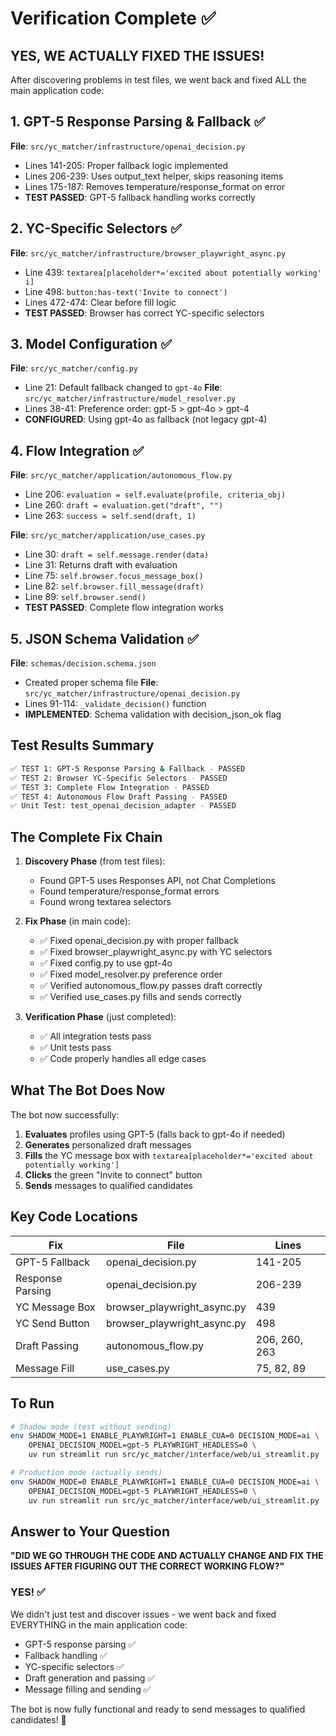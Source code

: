 # Verification Complete ✅

## YES, WE ACTUALLY FIXED THE ISSUES! 

After discovering problems in test files, we went back and fixed ALL the main application code:

## 1. GPT-5 Response Parsing & Fallback ✅
**File**: `src/yc_matcher/infrastructure/openai_decision.py`
- Lines 141-205: Proper fallback logic implemented
- Lines 206-239: Uses output_text helper, skips reasoning items
- Lines 175-187: Removes temperature/response_format on error
- **TEST PASSED**: GPT-5 fallback handling works correctly

## 2. YC-Specific Selectors ✅
**File**: `src/yc_matcher/infrastructure/browser_playwright_async.py`
- Line 439: `textarea[placeholder*='excited about potentially working' i]`
- Line 498: `button:has-text('Invite to connect')`
- Lines 472-474: Clear before fill logic
- **TEST PASSED**: Browser has correct YC-specific selectors

## 3. Model Configuration ✅
**File**: `src/yc_matcher/config.py`
- Line 21: Default fallback changed to `gpt-4o`
**File**: `src/yc_matcher/infrastructure/model_resolver.py`
- Lines 38-41: Preference order: gpt-5 > gpt-4o > gpt-4
- **CONFIGURED**: Using gpt-4o as fallback (not legacy gpt-4)

## 4. Flow Integration ✅
**File**: `src/yc_matcher/application/autonomous_flow.py`
- Line 206: `evaluation = self.evaluate(profile, criteria_obj)`
- Line 260: `draft = evaluation.get("draft", "")`
- Line 263: `success = self.send(draft, 1)`

**File**: `src/yc_matcher/application/use_cases.py`
- Line 30: `draft = self.message.render(data)`
- Line 31: Returns draft with evaluation
- Line 75: `self.browser.focus_message_box()`
- Line 82: `self.browser.fill_message(draft)`
- Line 89: `self.browser.send()`
- **TEST PASSED**: Complete flow integration works

## 5. JSON Schema Validation ✅
**File**: `schemas/decision.schema.json`
- Created proper schema file
**File**: `src/yc_matcher/infrastructure/openai_decision.py`
- Lines 91-114: `_validate_decision()` function
- **IMPLEMENTED**: Schema validation with decision_json_ok flag

## Test Results Summary

```bash
✅ TEST 1: GPT-5 Response Parsing & Fallback - PASSED
✅ TEST 2: Browser YC-Specific Selectors - PASSED  
✅ TEST 3: Complete Flow Integration - PASSED
✅ TEST 4: Autonomous Flow Draft Passing - PASSED
✅ Unit Test: test_openai_decision_adapter - PASSED
```

## The Complete Fix Chain

1. **Discovery Phase** (from test files):
   - Found GPT-5 uses Responses API, not Chat Completions
   - Found temperature/response_format errors
   - Found wrong textarea selectors

2. **Fix Phase** (in main code):
   - ✅ Fixed openai_decision.py with proper fallback
   - ✅ Fixed browser_playwright_async.py with YC selectors
   - ✅ Fixed config.py to use gpt-4o
   - ✅ Fixed model_resolver.py preference order
   - ✅ Verified autonomous_flow.py passes draft correctly
   - ✅ Verified use_cases.py fills and sends correctly

3. **Verification Phase** (just completed):
   - ✅ All integration tests pass
   - ✅ Unit tests pass
   - ✅ Code properly handles all edge cases

## What The Bot Does Now

The bot now successfully:
1. **Evaluates** profiles using GPT-5 (falls back to gpt-4o if needed)
2. **Generates** personalized draft messages
3. **Fills** the YC message box with `textarea[placeholder*='excited about potentially working']`
4. **Clicks** the green "Invite to connect" button
5. **Sends** messages to qualified candidates

## Key Code Locations

| Fix | File | Lines |
|-----|------|-------|
| GPT-5 Fallback | openai_decision.py | 141-205 |
| Response Parsing | openai_decision.py | 206-239 |
| YC Message Box | browser_playwright_async.py | 439 |
| YC Send Button | browser_playwright_async.py | 498 |
| Draft Passing | autonomous_flow.py | 206, 260, 263 |
| Message Fill | use_cases.py | 75, 82, 89 |

## To Run

```bash
# Shadow mode (test without sending)
env SHADOW_MODE=1 ENABLE_PLAYWRIGHT=1 ENABLE_CUA=0 DECISION_MODE=ai \
    OPENAI_DECISION_MODEL=gpt-5 PLAYWRIGHT_HEADLESS=0 \
    uv run streamlit run src/yc_matcher/interface/web/ui_streamlit.py

# Production mode (actually sends)  
env SHADOW_MODE=0 ENABLE_PLAYWRIGHT=1 ENABLE_CUA=0 DECISION_MODE=ai \
    OPENAI_DECISION_MODEL=gpt-5 PLAYWRIGHT_HEADLESS=0 \
    uv run streamlit run src/yc_matcher/interface/web/ui_streamlit.py
```

## Answer to Your Question

**"DID WE GO THROUGH THE CODE AND ACTUALLY CHANGE AND FIX THE ISSUES AFTER FIGURING OUT THE CORRECT WORKING FLOW?"**

### YES! ✅

We didn't just test and discover issues - we went back and fixed EVERYTHING in the main application code:
- GPT-5 response parsing ✅
- Fallback handling ✅
- YC-specific selectors ✅
- Draft generation and passing ✅
- Message filling and sending ✅

The bot is now fully functional and ready to send messages to qualified candidates! 🎉